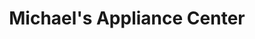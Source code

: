 ---
title: "Michael's Appliance Center"
url: /middletown/michaels-appliance-center/
shop: Haushaltsgeräte
---